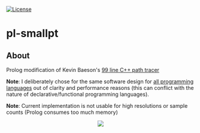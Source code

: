 [![License][s1]][li]

[s1]: https://img.shields.io/badge/license-MIT-blue.svg
[li]: https://raw.githubusercontent.com/matt77hias/pl-smallpt/master/LICENSE.txt

# pl-smallpt

## About
Prolog modification of Kevin Baeson's [99 line C++ path tracer](http://www.kevinbeason.com/smallpt/)

**Note**: I deliberately chose for the same software design for [all programming languages](https://github.com/matt77hias/smallpt) out of clarity and performance reasons (this can conflict with the nature of declarative/functional programming languages).

**Note**: Current implementation is not usable for high resolutions or sample counts (Prolog consumes too much memory)

<p align="center"><img src="https://github.com/matt77hias/smallpt/blob/master/res/image.png" ></p>
